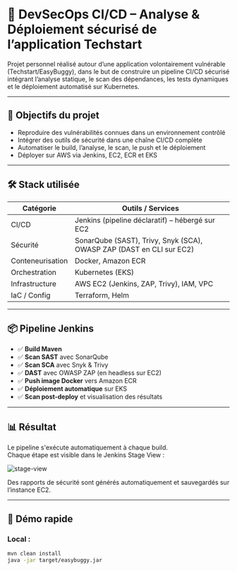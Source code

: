 # 🔐 DevSecOps CI/CD – Analyse & Déploiement sécurisé de l’application Techstart

Projet personnel réalisé autour d’une application volontairement vulnérable (Techstart/EasyBuggy), dans le but de construire un pipeline CI/CD sécurisé intégrant l’analyse statique, le scan des dépendances, les tests dynamiques et le déploiement automatisé sur Kubernetes.

---

## 🚀 Objectifs du projet

- Reproduire des vulnérabilités connues dans un environnement contrôlé
- Intégrer des outils de sécurité dans une chaîne CI/CD complète
- Automatiser le build, l’analyse, le scan, le push et le déploiement
- Déployer sur AWS via Jenkins, EC2, ECR et EKS

---

## 🛠️ Stack utilisée

| Catégorie         | Outils / Services                                                                 |
|-------------------|------------------------------------------------------------------------------------|
| CI/CD             | Jenkins (pipeline déclaratif) – hébergé sur EC2                                   |
| Sécurité          | SonarQube (SAST), Trivy, Snyk (SCA), OWASP ZAP (DAST en CLI sur EC2)              |
| Conteneurisation  | Docker, Amazon ECR                                                                |
| Orchestration     | Kubernetes (EKS)                                                                   |
| Infrastructure    | AWS EC2 (Jenkins, ZAP, Trivy), IAM, VPC                                            |
| IaC / Config      | Terraform, Helm                                                                    |

---

## 📦 Pipeline Jenkins

- ✅ **Build Maven**
- ✅ **Scan SAST** avec SonarQube
- ✅ **Scan SCA** avec Snyk & Trivy
- ✅ **DAST** avec OWASP ZAP (en headless sur EC2)
- ✅ **Push image Docker** vers Amazon ECR
- ✅ **Déploiement automatique** sur EKS
- ✅ **Scan post-deploy** et visualisation des résultats

---

## 📊 Résultat

Le pipeline s'exécute automatiquement à chaque build.  
Chaque étape est visible dans le Jenkins Stage View :

![stage-view](capture.png)

Des rapports de sécurité sont générés automatiquement et sauvegardés sur l’instance EC2.

---

## 🔗 Démo rapide

### Local :

```bash
mvn clean install
java -jar target/easybuggy.jar

